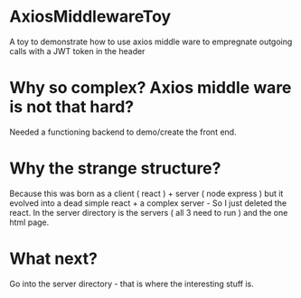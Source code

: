 # AxiosMiddlewareToy

A toy to demonstrate how to use axios middle ware to empregnate outgoing calls with a JWT token in the header

# Why so complex? Axios middle ware is not that hard?
Needed a functioning backend to demo/create the front end. 

# Why the strange structure?
Because this was born as a client ( react ) + server ( node express ) but it evolved into a dead simple react + a complex server - So I just deleted the react. In the server directory is the servers ( all 3 need to run ) and the one html page. 

# What next?
Go into the server directory - that is where the interesting stuff is. 





